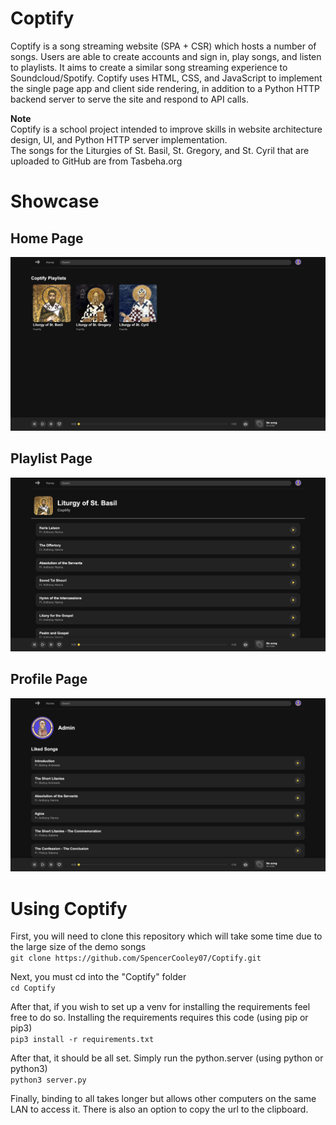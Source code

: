 # Coptify
Coptify is a song streaming website (SPA + CSR) which hosts a number of songs. Users are able to create accounts and sign in,
play songs, and listen to playlists. It aims to create a similar song streaming experience to Soundcloud/Spotify.
Coptify uses HTML, CSS, and JavaScript to implement the single page app and client side rendering, in addition to a Python HTTP backend server to serve the site and respond to API calls.  

**Note**  
Coptify is a school project intended to improve skills in website architecture design, UI, and Python HTTP server implementation.  
The songs for the Liturgies of St. Basil, St. Gregory, and St. Cyril that are uploaded to GitHub are from Tasbeha.org

# Showcase
## Home Page
![Home Page](showcase/home.png)  
## Playlist Page
![PlaylistPage](showcase/playlist.png)  
## Profile Page
![Profile Page](showcase/liked.png)

# Using Coptify
First, you will need to clone this repository which will take some time due to the large size of the demo songs  
`git clone https://github.com/SpencerCooley07/Coptify.git`

Next, you must cd into the "Coptify" folder  
`cd Coptify`

After that, if you wish to set up a venv for installing the requirements feel free to do so.
Installing the requirements requires this code (using pip or pip3)  
`pip3 install -r requirements.txt`

After that, it should be all set. Simply run the python.server (using python or python3)  
`python3 server.py`

Finally, binding to all takes longer but allows other computers on the same LAN to access it.
There is also an option to copy the url to the clipboard.
